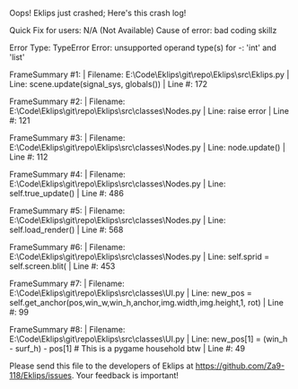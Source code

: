 Oops! Eklips just crashed;
Here's this crash log!

Quick Fix for users: N/A (Not Available)
Cause of error: bad coding skillz

Error Type: TypeError
Error: unsupported operand type(s) for -: 'int' and 'list'

FrameSummary #1:
  | Filename: E:\Code\Eklips\git\repo\Eklips\src\Eklips.py
  | Line: scene.update(signal_sys, globals())
  | Line #: 172

FrameSummary #2:
  | Filename: E:\Code\Eklips\git\repo\Eklips\src\classes\Nodes.py
  | Line: raise error
  | Line #: 121

FrameSummary #3:
  | Filename: E:\Code\Eklips\git\repo\Eklips\src\classes\Nodes.py
  | Line: node.update()
  | Line #: 112

FrameSummary #4:
  | Filename: E:\Code\Eklips\git\repo\Eklips\src\classes\Nodes.py
  | Line: self.true_update()
  | Line #: 486

FrameSummary #5:
  | Filename: E:\Code\Eklips\git\repo\Eklips\src\classes\Nodes.py
  | Line: self.load_render()
  | Line #: 568

FrameSummary #6:
  | Filename: E:\Code\Eklips\git\repo\Eklips\src\classes\Nodes.py
  | Line: self.sprid = self.screen.blit(
  | Line #: 453

FrameSummary #7:
  | Filename: E:\Code\Eklips\git\repo\Eklips\src\classes\UI.py
  | Line: new_pos      = self.get_anchor(pos,win_w,win_h,anchor,img.width,img.height,1, rot)
  | Line #: 99

FrameSummary #8:
  | Filename: E:\Code\Eklips\git\repo\Eklips\src\classes\UI.py
  | Line: new_pos[1] = (win_h - surf_h) - pos[1] # This is a pygame household btw
  | Line #: 49


Please send this file to the developers of Eklips at https://github.com/Za9-118/Eklips/issues. 
Your feedback is important!
